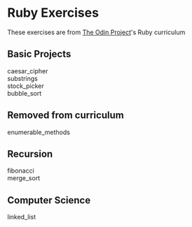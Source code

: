 # Ruby Exercises 
These exercises are from [The Odin Project](https://www.theodinproject.com/courses/ruby-programming)'s Ruby curriculum

## Basic Projects
caesar_cipher\
substrings\
stock_picker\
bubble_sort

## Removed from curriculum
enumerable_methods

## Recursion
fibonacci\
merge_sort

## Computer Science
linked_list